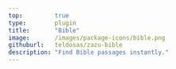 ```yaml
---
top:         true
type:        plugin
title:       "Bible"
image:       /images/package-icons/bible.png
githuburl:   teldosas/zazu-bible
description: "Find Bible passages instantly."
---
```

